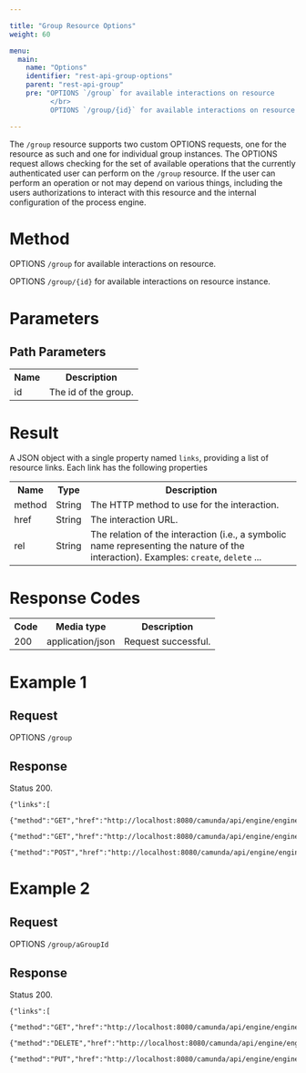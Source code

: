 ```yaml
---

title: "Group Resource Options"
weight: 60

menu:
  main:
    name: "Options"
    identifier: "rest-api-group-options"
    parent: "rest-api-group"
    pre: "OPTIONS `/group` for available interactions on resource
          </br>
          OPTIONS `/group/{id}` for available interactions on resource instance"

---
```



The `/group` resource supports two custom OPTIONS requests, one for the resource as such and one for individual group instances. The OPTIONS request allows checking for the set of available operations that the currently authenticated user can perform on the `/group` resource. If the user can perform an operation or not may depend on various things, including the users authorizations to interact with this resource and the internal configuration of the process engine.

# Method

OPTIONS `/group` for available interactions on resource.

OPTIONS `/group/{id}` for available interactions on resource instance.


# Parameters

## Path Parameters

<table class="table table-striped">
  <tr>
    <th>Name</th>
    <th>Description</th>
  </tr>
  <tr>
    <td>id</td>
    <td>The id of the group.</td>
  </tr>
</table>


# Result

A JSON object with a single property named `links`, providing a list of resource links. Each link has the following properties

<table class="table table-striped">
  <tr>
    <th>Name</th>
    <th>Type</th>
    <th>Description</th>
  </tr>
  <tr>
    <td>method</td>
    <td>String</td>
    <td>The HTTP method to use for the interaction.</td>
  </tr>
  <tr>
    <td>href</td>
    <td>String</td>
    <td>The interaction URL.</td>
  </tr>
  <tr>
    <td>rel</td>
    <td>String</td>
    <td>The relation of the interaction (i.e., a symbolic name representing the nature of the interaction). Examples: <code>create</code>, <code>delete</code> ...</td>
  </tr>
</table>


# Response Codes


<table class="table table-striped">
  <tr>
    <th>Code</th>
    <th>Media type</th>
    <th>Description</th>
  </tr>
  <tr>
    <td>200</td>
    <td>application/json</td>
    <td>Request successful.</td>
  </tr>
</table>


# Example 1


## Request

OPTIONS `/group`

## Response

Status 200.

    {"links":[
        {"method":"GET","href":"http://localhost:8080/camunda/api/engine/engine/default/group","rel":"list"},
        {"method":"GET","href":"http://localhost:8080/camunda/api/engine/engine/default/group/count","rel":"count"},
        {"method":"POST","href":"http://localhost:8080/camunda/api/engine/engine/default/group/create","rel":"create"}]}


# Example 2

## Request

OPTIONS `/group/aGroupId`
## Response

Status 200.

    {"links":[
        {"method":"GET","href":"http://localhost:8080/camunda/api/engine/engine/default/group/aGroupId","rel":"self"},
        {"method":"DELETE","href":"http://localhost:8080/camunda/api/engine/engine/default/group/aGroupId","rel":"delete"},
        {"method":"PUT","href":"http://localhost:8080/camunda/api/engine/engine/default/group/aGroupId","rel":"update"}]}
